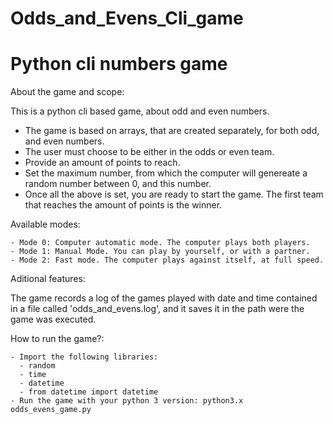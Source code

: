 # Odds_and_Evens_Cli_game

# Python cli numbers game

About the game and scope:

This is a python cli based game, about odd and even numbers. 

- The game is based on arrays, that are created separately, for both odd, and even numbers.
- The user must choose to be either in the odds or even team. 
- Provide an amount of points to reach.
- Set the maximum number, from which the computer will genereate a random number between 0, and this number.
- Once all the above is set, you are ready to start the game. The first team that reaches the amount of points is the winner.

Available modes:

    - Mode 0: Computer automatic mode. The computer plays both players.
    - Mode 1: Manual Mode. You can play by yourself, or with a partner.  
    - Mode 2: Fast mode. The computer plays against itself, at full speed.
  
Aditional features:

  The game records a log of the games played with date and time contained in a file called 'odds_and_evens.log', and it saves it in the path were the game   was executed.  
  
How to run the game?: 

    - Import the following libraries:
      - random
      - time
      - datetime
      - from datetime import datetime
    - Run the game with your python 3 version: python3.x odds_evens_game.py
